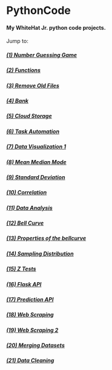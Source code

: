 # PythonCode
#### My WhiteHat Jr. python code projects.

Jump to:
##### [(1) Number Guessing Game](001-C97-NumberGuessingGame)
##### [(2) Functions](002-C98-Functions)
##### [(3) Remove Old Files](003-C99-RemoveOldFiles)
##### [(4) Bank](004-C100-Bank)
##### [(5) Cloud Storage](005-C101-CloudStorage)
##### [(6) Task Automation](006-C102-TaskAutomation)
##### [(7) Data Visualization 1](007-C103-DataVisualization-1)
##### [(8) Mean Median Mode](008-C104-MeanMedianMode)
##### [(9) Standard Deviation](009-C105-StandardDeviation)
##### [(10) Correlation](010-C106-Correlation)
##### [(11) Data Analysis](011-C107-DataAnalysis)
##### [(12) Bell Curve](012-C108-BellCurve)
##### [(13) Properties of the bellcurve](013-C109-BellCurve-2)
##### [(14) Sampling Distribution](014-C110-SamplingDistribution)
##### [(15) Z Tests](015-C111-ZTests)
##### [(16) Flask API](016-C124-FlaskAPI)
##### [(17) Prediction API](017-C125-PredictionAPI)
##### [(18) Web Scraping](018-C127-WebScraping)
##### [(19) Web Scraping 2](019-C128-WebScraping2)
##### [(20) Merging Datasets](020-C129-MergingDatasets)
##### [(21) Data Cleaning](021-C130-DataCleaning)
